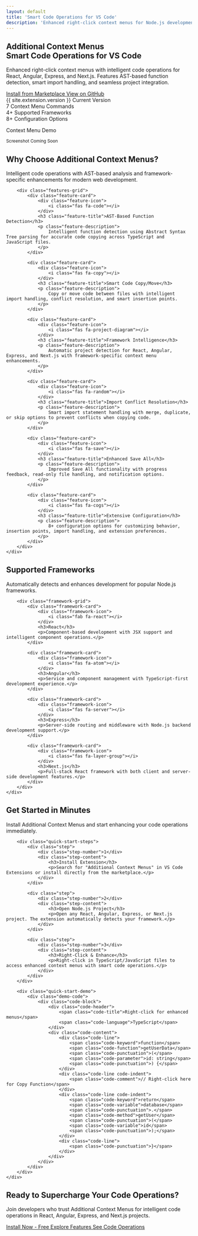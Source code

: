 ```yaml
---
layout: default
title: 'Smart Code Operations for VS Code'
description: 'Enhanced right-click context menus for Node.js development with intelligent code operations for React, Angular, Express, Next.js, TypeScript, and JavaScript projects.'
---
```


<!-- Hero Section -->
<section class="hero">
    <div class="container">
        <div class="hero-content">
            <div class="hero-text">
                <h1 class="hero-title">
                    <span class="hero-accent">Additional Context Menus</span>
                    <br>Smart Code Operations for VS Code
                </h1>
                <p class="hero-description">
                    Enhanced right-click context menus with intelligent code operations for React, Angular, Express, and Next.js. 
                    Features AST-based function detection, smart import handling, and seamless project integration.
                </p>
                <div class="hero-buttons">
                    <a href="{{ site.extension.marketplace_url }}" class="btn btn-primary" target="_blank">
                        <i class="fas fa-download"></i>
                        Install from Marketplace
                    </a>
                    <a href="{{ site.extension.github_url }}" class="btn btn-secondary" target="_blank">
                        <i class="fab fa-github"></i>
                        View on GitHub
                    </a>
                </div>
                <div class="hero-stats">
                    <div class="stat">
                        <span class="stat-number">{{ site.extension.version }}</span>
                        <span class="stat-label">Current Version</span>
                    </div>
                    <div class="stat">
                        <span class="stat-number">7</span>
                        <span class="stat-label">Context Menu Commands</span>
                    </div>
                    <div class="stat">
                        <span class="stat-number">4+</span>
                        <span class="stat-label">Supported Frameworks</span>
                    </div>
                    <div class="stat">
                        <span class="stat-number">8+</span>
                        <span class="stat-label">Configuration Options</span>
                    </div>
                </div>
            </div>
            <div class="hero-image">
                <div class="hero-demo">
                    <div class="demo-placeholder">
                        <i class="fas fa-mouse-pointer"></i>
                        <p>Context Menu Demo</p>
                        <small>Screenshot Coming Soon</small>
                    </div>
                </div>
            </div>
        </div>
    </div>
</section>

<!-- Features Section -->
<section class="features">
    <div class="container">
        <div class="section-header">
            <h2 class="section-title">Why Choose Additional Context Menus?</h2>
            <p class="section-description">
                Intelligent code operations with AST-based analysis and framework-specific enhancements for modern web development.
            </p>
        </div>
        
        <div class="features-grid">
            <div class="feature-card">
                <div class="feature-icon">
                    <i class="fas fa-code"></i>
                </div>
                <h3 class="feature-title">AST-Based Function Detection</h3>
                <p class="feature-description">
                    Intelligent function detection using Abstract Syntax Tree parsing for accurate code copying across TypeScript and JavaScript files.
                </p>
            </div>
            
            <div class="feature-card">
                <div class="feature-icon">
                    <i class="fas fa-copy"></i>
                </div>
                <h3 class="feature-title">Smart Code Copy/Move</h3>
                <p class="feature-description">
                    Copy or move code between files with intelligent import handling, conflict resolution, and smart insertion points.
                </p>
            </div>
            
            <div class="feature-card">
                <div class="feature-icon">
                    <i class="fas fa-project-diagram"></i>
                </div>
                <h3 class="feature-title">Framework Intelligence</h3>
                <p class="feature-description">
                    Automatic project detection for React, Angular, Express, and Next.js with framework-specific context menu enhancements.
                </p>
            </div>
            
            <div class="feature-card">
                <div class="feature-icon">
                    <i class="fas fa-random"></i>
                </div>
                <h3 class="feature-title">Import Conflict Resolution</h3>
                <p class="feature-description">
                    Smart import statement handling with merge, duplicate, or skip options to prevent conflicts when copying code.
                </p>
            </div>
            
            <div class="feature-card">
                <div class="feature-icon">
                    <i class="fas fa-save"></i>
                </div>
                <h3 class="feature-title">Enhanced Save All</h3>
                <p class="feature-description">
                    Improved Save All functionality with progress feedback, read-only file handling, and notification options.
                </p>
            </div>
            
            <div class="feature-card">
                <div class="feature-icon">
                    <i class="fas fa-cogs"></i>
                </div>
                <h3 class="feature-title">Extensive Configuration</h3>
                <p class="feature-description">
                    8+ configuration options for customizing behavior, insertion points, import handling, and extension preferences.
                </p>
            </div>
        </div>
    </div>
</section>

<!-- Framework Support Section -->
<section class="frameworks">
    <div class="container">
        <div class="section-header">
            <h2 class="section-title">Supported Frameworks</h2>
            <p class="section-description">
                Automatically detects and enhances development for popular Node.js frameworks.
            </p>
        </div>
        
        <div class="framework-grid">
            <div class="framework-card">
                <div class="framework-icon">
                    <i class="fab fa-react"></i>
                </div>
                <h3>React</h3>
                <p>Component-based development with JSX support and intelligent component operations.</p>
            </div>
            
            <div class="framework-card">
                <div class="framework-icon">
                    <i class="fas fa-atom"></i>
                </div>
                <h3>Angular</h3>
                <p>Service and component management with TypeScript-first development experience.</p>
            </div>
            
            <div class="framework-card">
                <div class="framework-icon">
                    <i class="fas fa-server"></i>
                </div>
                <h3>Express</h3>
                <p>Server-side routing and middleware with Node.js backend development support.</p>
            </div>
            
            <div class="framework-card">
                <div class="framework-icon">
                    <i class="fas fa-layer-group"></i>
                </div>
                <h3>Next.js</h3>
                <p>Full-stack React framework with both client and server-side development features.</p>
            </div>
        </div>
    </div>
</section>

<!-- Quick Start Section -->
<section class="quick-start">
    <div class="container">
        <div class="section-header">
            <h2 class="section-title">Get Started in Minutes</h2>
            <p class="section-description">
                Install Additional Context Menus and start enhancing your code operations immediately.
            </p>
        </div>
        
        <div class="quick-start-steps">
            <div class="step">
                <div class="step-number">1</div>
                <div class="step-content">
                    <h3>Install Extension</h3>
                    <p>Search for "Additional Context Menus" in VS Code Extensions or install directly from the marketplace.</p>
                </div>
            </div>
            
            <div class="step">
                <div class="step-number">2</div>
                <div class="step-content">
                    <h3>Open Node.js Project</h3>
                    <p>Open any React, Angular, Express, or Next.js project. The extension automatically detects your framework.</p>
                </div>
            </div>
            
            <div class="step">
                <div class="step-number">3</div>
                <div class="step-content">
                    <h3>Right-Click & Enhance</h3>
                    <p>Right-click in TypeScript/JavaScript files to access enhanced context menus with smart code operations.</p>
                </div>
            </div>
        </div>
        
        <div class="quick-start-demo">
            <div class="demo-code">
                <div class="code-block">
                    <div class="code-header">
                        <span class="code-title">Right-click for enhanced menus</span>
                        <span class="code-language">TypeScript</span>
                    </div>
                    <div class="code-content">
                        <div class="code-line">
                            <span class="code-keyword">function</span> 
                            <span class="code-function">getUserData</span>
                            <span class="code-punctuation">(</span>
                            <span class="code-parameter">id: string</span>
                            <span class="code-punctuation">) {</span>
                        </div>
                        <div class="code-line code-indent">
                            <span class="code-comment">// Right-click here for Copy Function</span>
                        </div>
                        <div class="code-line code-indent">
                            <span class="code-keyword">return</span> 
                            <span class="code-variable">database</span>
                            <span class="code-punctuation">.</span>
                            <span class="code-method">getUser</span>
                            <span class="code-punctuation">(</span>
                            <span class="code-variable">id</span>
                            <span class="code-punctuation">);</span>
                        </div>
                        <div class="code-line">
                            <span class="code-punctuation">}</span>
                        </div>
                    </div>
                </div>
            </div>
        </div>
    </div>
</section>

<!-- CTA Section -->
<section class="cta">
    <div class="container">
        <div class="cta-content">
            <h2 class="cta-title">Ready to Supercharge Your Code Operations?</h2>
            <p class="cta-description">
                Join developers who trust Additional Context Menus for intelligent code operations in React, Angular, Express, and Next.js projects.
            </p>
            <div class="cta-buttons">
                <a href="{{ site.extension.marketplace_url }}" class="btn btn-primary btn-large" target="_blank">
                    <i class="fas fa-download"></i>
                    Install Now - Free
                </a>
                <a href="{{ site.baseurl }}/features" class="btn btn-secondary btn-large">
                    <i class="fas fa-code"></i>
                    Explore Features
                </a>
                <a href="{{ site.baseurl }}/code-operations" class="btn btn-tertiary btn-large">
                    <i class="fas fa-copy"></i>
                    See Code Operations
                </a>
            </div>
        </div>
    </div>
</section>
